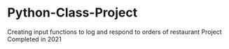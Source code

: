 # Python-Class-Project
Creating input functions to log and respond to orders of restaurant
Project Completed in 2021
